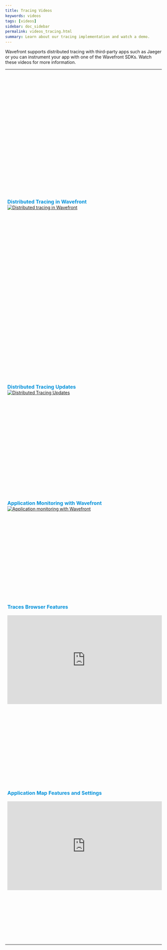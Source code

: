 ```yaml
---
title: Tracing Videos
keywords: videos
tags: [videos]
sidebar: doc_sidebar
permalink: videos_tracing.html
summary: Learn about our tracing implementation and watch a demo.
---
```

Wavefront supports distributed tracing with third-party apps such as Jaeger or you can instrument your app with one of the Wavefront SDKs. Watch these videos for more information.


<table style="width: 100%;">
<tbody>
<tr>
<td><strong><font color="#0091DA" size="3">Distributed Tracing in Wavefront</font></strong><br>
<a href="https://youtu.be/Z7mf_oZfcSE" target="_blank"><img src="/images/v_tracing.png"  alt="Distributed tracing in Wavefront"/></a></td>
<td><br>
<p>Clement first explains how you can visualize traces collected with Jaeger and Zipkin with the Wavefront UI. He then uses the example of monitoring a ride sharing app where a single trace includes apps on the user’s phone, the driver’s phone, etc. You can visualize the different components with the Wavefront tracing UI - and also use our UI to drill down on potential problems. Because we’re Open Tracing compliant, you can customize the trace with our SDKs and then look at aggregated information that shows how things are connected.  </p>
</td>
</tr>
<tr>
<td><strong><font color="#0091DA" size="3">Distributed Tracing Updates</font></strong><br>
<a href="https://youtu.be/SlROqypTUYk" target="_blank"><img src="/images/v_tracing_updates.png"  alt="Distributed Tracing Updates"/></a></td>
<td><br>
<p>Clement discusses some of the improvements to distributed tracing as of early 2020. This includes more ingestions options, intelligent sampling, and root cause analysis (Beta).</p>
</td>
</tr>
<tr>
<td width="35%"><strong><font color="#0091DA" size="3">Application Monitoring with Wavefront</font></strong><br><a href="https://youtu.be/56Ql2OQ2NLQ" target="_blank"><img src="/images/v_app_monitoring.png"  alt="Application monitoring with Wavefront"/></a></td>
<td width="65%"><br><p>Clement first discusses how you can monitor metrics, histograms, and traces with Wavefront. He uses an example of monitoring microservices by traversing multiple languages and transport layers that use different <a href="https://github.com/wavefrontHQ"> Wavefront open-source SDKs</a>.
</p> </td>
</tr>
<tr>
<td><strong><font color="#0091DA" size="3">Traces Browser Features</font></strong><br>
<br>
<iframe id="kmsembed-1_guro3vem" width="500" height="285" src="https://vmwaretv.vmware.com/embed/secure/iframe/entryId/1_guro3vem/uiConfId/49694343/st/0" class="kmsembed" allowfullscreen webkitallowfullscreen mozAllowFullScreen allow="autoplay *; fullscreen *; encrypted-media *" frameborder="0" referrerPolicy="no-referrer-when-downgrade"></iframe></td>
<td><br><p>This short video highlights the features of the Traces Browser. You can query traces, filter traces, examine Request, Error, and Duration (RED) metrics of a service on the service map, identify the critical path, see span logs, and much more using the Traces Browser.</p><p>You can also watch the video <a href="https://vmwaretv.vmware.com/media/t/1_guro3vem" target="_blank">here <img src="/images/video_camera.png" alt="video camera icon"/></a>.</p> </td>
</tr>

<tr>
<td><strong><font color="#0091DA" size="3">Application Map Features and Settings</font></strong><br>
<br>
<iframe id="kmsembed-1_atlrv7sa" width="500" height="285" src="https://vmwaretv.vmware.com/embed/secure/iframe/entryId/1_atlrv7sa/uiConfId/49694343/st/0" class="kmsembed" allowfullscreen webkitallowfullscreen mozAllowFullScreen allow="autoplay *; fullscreen *; encrypted-media *" frameborder="0" referrerPolicy="no-referrer-when-downgrade"></iframe></td>
<td><br><p>This video highlights the application map features and settings. The application map gives you an overview of how the applications and services are linked, lets you focus on a specific service, view Request, Error, and Duration (RED) metrics for each service, and the tracing traffic in the application. You can also drill down to the Service Dashboard and Tracing Browser.</p><p>You can also watch the video <a href="https://vmwaretv.vmware.com/media/t/1_guro3vem" target="_blank">here <img src="/images/video_camera.png" alt="video camera icon"/></a>.</p> </td>
</tr>
</tbody>
</table>
